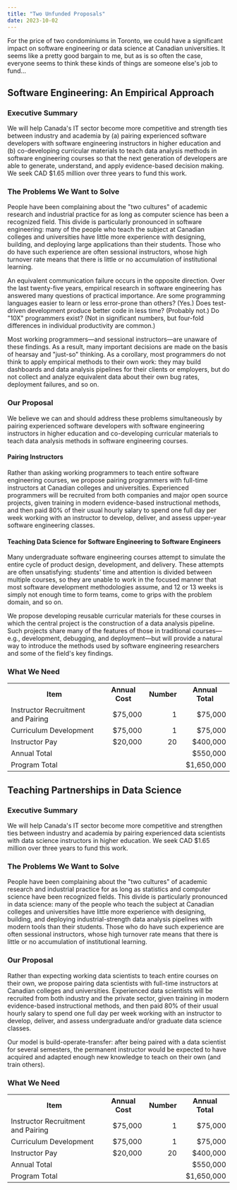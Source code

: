 ```yaml
---
title: "Two Unfunded Proposals"
date: 2023-10-02
---
```


For the price of two condominiums in Toronto,
we could have a significant impact on software engineering or data science
at Canadian universities.
It seems like a pretty good bargain to me,
but as is so often the case,
everyone seems to think these kinds of things are someone else's job to fund…

## Software Engineering: An Empirical Approach

### Executive Summary

We will help Canada's IT sector become more competitive and strength ties between industry and academia by (a) pairing experienced software developers with software engineering instructors in higher education and (b) co-developing curricular materials to teach data analysis methods in software engineering courses so that the next generation of developers are able to generate, understand, and apply evidence-based decision making. We seek CAD $1.65 million over three years to fund this work.

### The Problems We Want to Solve

People have been complaining about the "two cultures" of academic research and industrial practice for as long as computer science has been a recognized field. This divide is particularly pronounced in software engineering: many of the people who teach the subject at Canadian colleges and universities have little more experience with designing, building, and deploying large applications than their students. Those who do have such experience are often sessional instructors, whose high turnover rate means that there is little or no accumulation of institutional learning.

An equivalent communication failure occurs in the opposite direction. Over the last twenty-five years, empirical research in software engineering has answered many questions of practical importance. Are some programming languages easier to learn or less error-prone than others? (Yes.) Does test-driven development produce better code in less time? (Probably not.) Do "10X" programmers exist? (Not in significant numbers, but four-fold differences in individual productivity are common.)

Most working programmers—and sessional instructors—are unaware of these findings. As a result, many important decisions are made on the basis of hearsay and "just-so" thinking. As a corollary, most programmers do not think to apply empirical methods to their own work: they may build dashboards and data analysis pipelines for their clients or employers, but do not collect and analyze equivalent data about their own bug rates, deployment failures, and so on.

### Our Proposal

We believe we can and should address these problems simultaneously by pairing experienced software developers with software engineering instructors in higher education and co-developing curricular materials to teach data analysis methods in software engineering courses.

#### Pairing Instructors

Rather than asking working programmers to teach entire software engineering courses, we propose pairing programmers with full-time instructors at Canadian colleges and universities. Experienced programmers will be recruited from both companies and major open source projects, given training in modern evidence-based instructional methods, and then paid 80% of their usual hourly salary to spend one full day per week working with an instructor to develop, deliver, and assess upper-year software engineering classes.

#### Teaching Data Science for Software Engineering to Software Engineers

Many undergraduate software engineering courses attempt to simulate the entire cycle of product design, development, and delivery. These attempts are often unsatisfying: students' time and attention is divided between multiple courses, so they are unable to work in the focused manner that most software development methodologies assume, and 12 or 13 weeks is simply not enough time to form teams, come to grips with the problem domain, and so on.

We propose developing reusable curricular materials for these courses in which the central project is the construction of a data analysis pipeline. Such projects share many of the features of those in traditional courses—e.g., development, debugging, and deployment—but will provide a natural way to introduce the methods used by software engineering researchers and some of the field's key findings.

### What We Need

<table>
  <tr>
    <th>Item</th>
    <th>Annual Cost</th>
    <th>Number</th>
    <th>Annual Total</th>
  </tr>
  <tr>
    <td>Instructor Recruitment and Pairing</td>
    <td align="right">$75,000</td>
    <td align="right">1</td>
    <td align="right">$75,000</td>
  </tr>
  <tr>
    <td>Curriculum Development</td>
    <td align="right">$75,000</td>
    <td align="right">1</td>
    <td align="right">$75,000</td>
  </tr>
  <tr>
    <td>Instructor Pay</td>
    <td align="right">$20,000</td>
    <td align="right">20</td>
    <td align="right">$400,000</td>
  </tr>
  <tr>
    <td colspan="3">Annual Total</td>
    <td align="right">$550,000</td>
  </tr>
  <tr>
    <td colspan="3">Program Total</td>
    <td align="right">$1,650,000</td>
  </tr>
</table>

## Teaching Partnerships in Data Science

### Executive Summary

We will help Canada's IT sector become more competitive and strengthen ties between industry and academia by pairing experienced data scientists with data science instructors in higher education. We seek CAD $1.65 million over three years to fund this work.

### The Problems We Want to Solve

People have been complaining about the "two cultures" of academic research and industrial practice for as long as statistics and computer science have been recognized fields. This divide is particularly pronounced in data science: many of the people who teach the subject at Canadian colleges and universities have little more experience with designing, building, and deploying industrial-strength data analysis pipelines with modern tools than their students. Those who do have such experience are often sessional instructors, whose high turnover rate means that there is little or no accumulation of institutional learning.

### Our Proposal

Rather than expecting working data scientists to teach entire courses on their own, we propose pairing data scientists with full-time instructors at Canadian colleges and universities. Experienced data scientists will be recruited from both industry and the private sector, given training in modern evidence-based instructional methods, and then paid 80% of their usual hourly salary to spend one full day per week working with an instructor to develop, deliver, and assess undergraduate and/or graduate data science classes.

Our model is build-operate-transfer: after being paired with a data scientist for several semesters, the permanent instructor would be expected to have acquired and adapted enough new knowledge to teach on their own (and train others).

### What We Need

<table>
  <tr>
    <th>Item</th>
    <th>Annual Cost</th>
    <th>Number</th>
    <th>Annual Total</th>
  </tr>
  <tr>
    <td>Instructor Recruitment and Pairing</td>
    <td align="right">$75,000</td>
    <td align="right">1</td>
    <td align="right">$75,000</td>
  </tr>
  <tr>
    <td>Curriculum Development</td>
    <td align="right">$75,000</td>
    <td align="right">1</td>
    <td align="right">$75,000</td>
  </tr>
  <tr>
    <td>Instructor Pay</td>
    <td align="right">$20,000</td>
    <td align="right">20</td>
    <td align="right">$400,000</td>
  </tr>
  <tr>
    <td colspan="3">Annual Total</td>
    <td align="right">$550,000</td>
  </tr>
  <tr>
    <td colspan="3">Program Total</td>
    <td align="right">$1,650,000</td>
  </tr>
</table>
